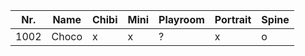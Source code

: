 | Nr.  | Name  | Chibi | Mini | Playroom | Portrait | Spine |
| ---- | ----- | ----- | ---- | -------- | -------- | ----- |
| 1002 | Choco | x     | x    | ?        | x        | o     |
